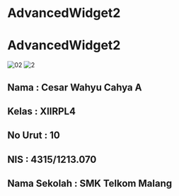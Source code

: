 # AdvancedWidget2

<h1>AdvancedWidget2</h1>

![02](https://cloud.githubusercontent.com/assets/22648220/19862543/66690eae-9fc3-11e6-9900-c03849cb61b8.png)
![2](https://cloud.githubusercontent.com/assets/22648220/19862545/69b1f846-9fc3-11e6-95a2-b1a844206d45.png)

<h2>Nama : Cesar Wahyu Cahya A</h2>
<h2>Kelas : XIIRPL4</h2>
<h2>No Urut : 10</h2>
<h2>NIS : 4315/1213.070</h2>
<h2>Nama Sekolah : SMK Telkom Malang</h2>
